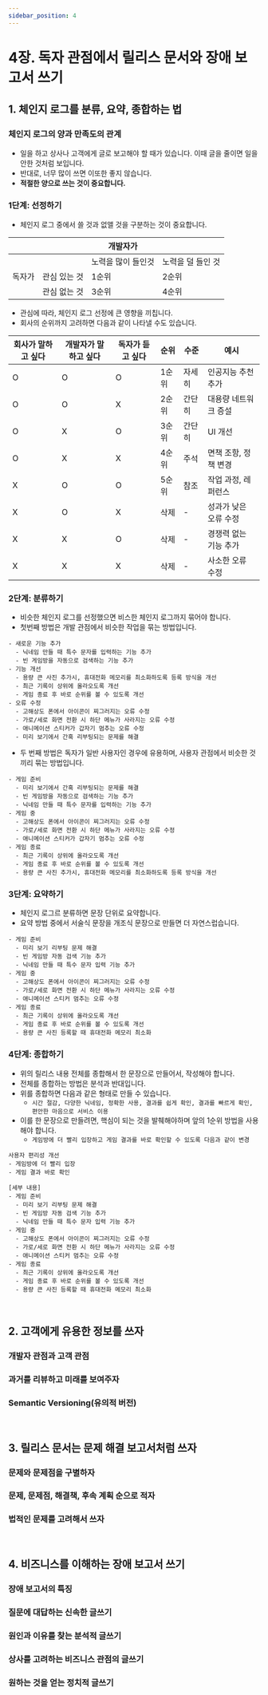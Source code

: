 ```yaml
---
sidebar_position: 4
---
```


# 4장. 독자 관점에서 릴리스 문서와 장애 보고서 쓰기

## 1. 체인지 로그를 분류, 요약, 종합하는 법

### 체인지 로그의 양과 만족도의 관계

- 일을 하고 상사나 고객에게 글로 보고해야 할 때가 있습니다. 이때 글을 줄이면 일을 안한 것처럼 보입니다.
- 반대로, 너무 많이 쓰면 이또한 좋지 않습니다.
- **적절한 양으로 쓰는 것이 중요합니다.**

### 1단계: 선정하기

- 체인지 로그 중에서 쓸 것과 없앨 것을 구분하는 것이 중요합니다.

|||개발자가||
|-|-|-|-|
|||노력을 많이 들인것|노력을 덜 들인 것|
|독자가|관심 있는 것|1순위|2순위|
||관심 없는 것|3순위|4순위|

- 관심에 따라, 체인지 로그 선정에 큰 영향을 끼칩니다.
- 회사의 순위까지 고려하면 다음과 같이 나타낼 수도 있습니다.

|회사가 말하고 싶다|개발자가 말하고 싶다|독자가 듣고 싶다|순위|수준|예시|
|-|-|-|-|-|-|
|O|O|O|1순위|자세히|인공지능 추천 추가|
|O|O|X|2순위|간단히|대용량 네트워크 증설|
|O|X|O|3순위|간단히|UI 개선|
|O|X|X|4순위|주석|면책 조항, 정책 변경|
|X|O|O|5순위|참조|작업 과정, 레퍼런스|
|X|O|X|삭제|-|성과가 낮은 오류 수정|
|X|X|O|삭제|-|경쟁력 없는 기능 추가|
|X|X|X|삭제|-|사소한 오류 수정|

### 2단계: 분류하기

- 비슷한 체인지 로그를 선정했으면 비스한 체인지 로그까지 묶어야 합니다.
- 첫번째 방법은 개발 관점에서 비슷한 작업을 묶는 방법입니다.

```
- 새로운 기능 추가
  - 닉네임 만들 때 특수 문자를 입력하는 기능 추가
  - 빈 게임방을 자동으로 검색하는 기능 추가
- 기능 개선
  - 용량 큰 사진 추가시, 휴대전화 메모리를 최소화하도록 등록 방식을 개선
  - 최근 기록이 상위에 올라오도록 개선
  - 게임 종료 후 바로 순위를 볼 수 있도록 개선
- 오류 수정
  - 고해상도 폰에서 아이콘이 찌그러지는 오류 수정
  - 가로/세로 화면 전환 시 하단 메뉴가 사라지는 오류 수정
  - 애니메이션 스티커가 갑자기 멈추는 오류 수정
  - 미리 보기에서 간혹 리부팅되는 문제를 해결
```

- 두 번째 방법은 독자가 일반 사용자인 경우에 유용하며, 사용자 관점에서 비슷한 것끼리 묶는 방법입니다.
  
```
- 게임 준비
  - 미리 보기에서 간혹 리부팅되는 문제를 해결
  - 빈 게임방을 자동으로 검색하는 기능 추가
  - 닉네임 만들 때 특수 문자를 입력하는 기능 추가
- 게임 중
  - 고해상도 폰에서 아이콘이 찌그러지는 오류 수정
  - 가로/세로 화면 전환 시 하단 메뉴가 사라지는 오류 수정
  - 애니메이션 스티커가 갑자기 멈추는 오류 수정
- 게임 종료
  - 최근 기록이 상위에 올라오도록 개선
  - 게임 종료 후 바로 순위를 볼 수 있도록 개선
  - 용량 큰 사진 추가시, 휴대전화 메모리를 최소화하도록 등록 방식을 개선
```

### 3단계: 요약하기

- 체인지 로그르 분류하면 문장 단위로 요약합니다.
- 요약 방법 중에서 서술식 문장을 개조식 문장으로 만들면 더 자연스럽습니다.

```
- 게임 준비
  - 미리 보기 리부팅 문제 해결
  - 빈 게임방 자동 검색 기능 추가
  - 닉네임 만들 때 특수 문자 입력 기능 추가
- 게임 중
  - 고해상도 폰에서 아이콘이 찌그러지는 오류 수정
  - 가로/세로 화면 전환 시 하단 메뉴가 사라지는 오류 수정
  - 애니메이션 스티커 멈추는 오류 수정
- 게임 종료
  - 최근 기록이 상위에 올라오도록 개선
  - 게임 종료 후 바로 순위를 볼 수 있도록 개선
  - 용량 큰 사진 등록할 때 휴대전화 메모리 최소화
```

### 4단계: 종합하기

- 위의 릴리스 내용 전체를 종합해서 한 문장으로 만들어서, 작성해야 합니다.
- 전체를 종합하는 방법은 분석과 반대입니다.
- 위를 종합하면 다음과 같은 형태로 만들 수 있습니다.
  - `시간 절감, 다양한 닉네임, 정확한 사용, 결과를 쉽게 확인, 결과를 빠르게 확인, 편안한 마음으로 서비스 이용`
- 이를 한 문장으로 만들려면, 핵심이 되는 것을 발췌해야하며 앞의 1순위 방법을 사용해야 합니다.
  - `게임방에 더 빨리 입장하고 게임 결과를 바로 확인할 수 있도록 다음과 같이 변경`

```
사용자 편리성 개선
- 게임방에 더 빨리 입장
- 게임 결과 바로 확인

[세부 내용]
- 게임 준비
  - 미리 보기 리부팅 문제 해결
  - 빈 게임방 자동 검색 기능 추가
  - 닉네임 만들 때 특수 문자 입력 기능 추가
- 게임 중
  - 고해상도 폰에서 아이콘이 찌그러지는 오류 수정
  - 가로/세로 화면 전환 시 하단 메뉴가 사라지는 오류 수정
  - 애니메이션 스티커 멈추는 오류 수정
- 게임 종료
  - 최근 기록이 상위에 올라오도록 개선
  - 게임 종료 후 바로 순위를 볼 수 있도록 개선
  - 용량 큰 사진 등록할 때 휴대전화 메모리 최소화
```

<br/>

## 2. 고객에게 유용한 정보를 쓰자

### 개발자 관점과 고객 관점

### 과거를 리뷰하고 미래를 보여주자

### Semantic Versioning(유의적 버전)

<br/>

## 3. 릴리스 문서는 문제 해결 보고서처럼 쓰자

### 문제와 문제점을 구별하자

### 문제, 문제점, 해결책, 후속 계획 순으로 적자

### 법적인 문제를 고려해서 쓰자

<br/>

## 4. 비즈니스를 이해하는 장애 보고서 쓰기

### 장애 보고서의 특징

### 질문에 대답하는 신속한 글쓰기

### 원인과 이유를 찾는 분석적 글쓰기

### 상사를 고려하는 비즈니스 관점의 글쓰기

### 원하는 것을 얻는 정치적 글쓰기
